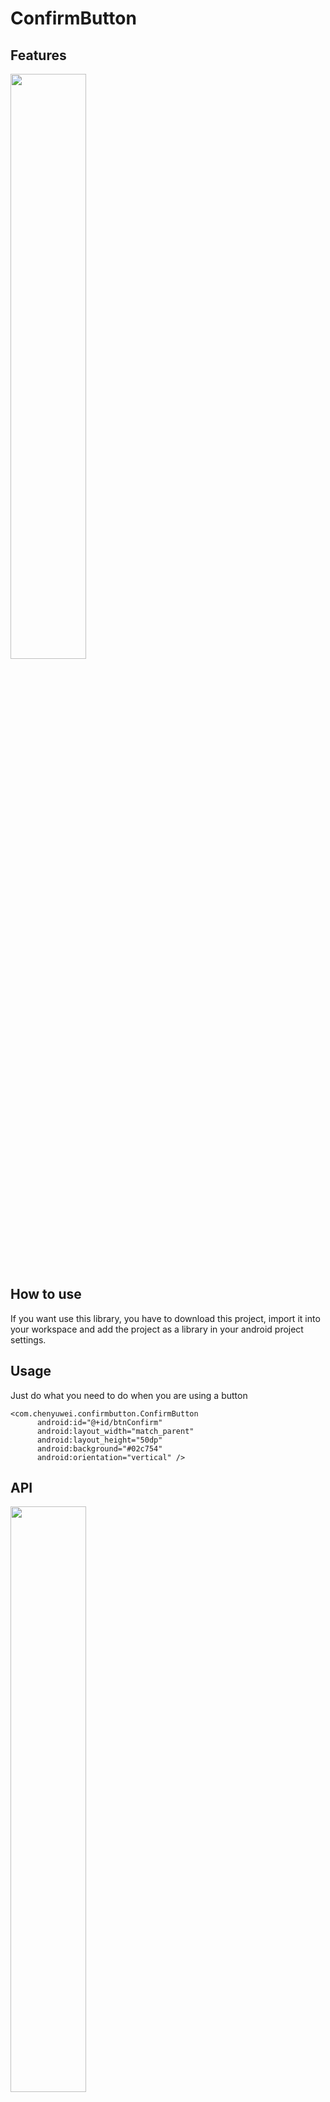 # ConfirmButton

## Features
 <img src="http://a3.qpic.cn/psb?/V11nMvcA1OpCIy/pupDHtaOh37MysaJEqarGIE00QatRV5uMqMyih46p0Q!/b/dBwBAAAAAAAA&bo=gAKRAwAAAAACMgY!&rf=viewer_4" width="49%">


## How to use
If you want use this library, you have to download this project, import it into your workspace and add the project as a library in your android project settings.

## Usage
Just do what you need to do when you are using a button
```
<com.chenyuwei.confirmbutton.ConfirmButton
      android:id="@+id/btnConfirm"
      android:layout_width="match_parent"
      android:layout_height="50dp"
      android:background="#02c754"
      android:orientation="vertical" />
```

## API

 <img src="http://a3.qpic.cn/psb?/V11nMvcA1OpCIy/mo*yAFMem0gD16*DFNT1TcKbtFVmsPc5mHERsuFZRxg!/b/dK0AAAAAAAAA&bo=GwPcAAAAAAADB.Y!&rf=viewer_4" width="49%">
